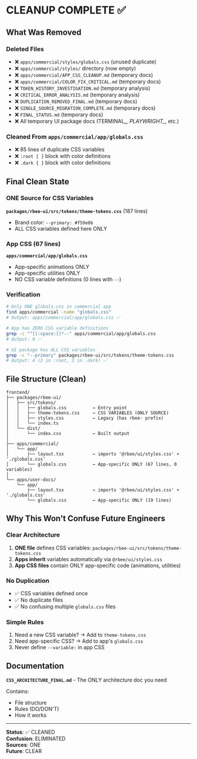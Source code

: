 # CLEANUP COMPLETE ✅

## What Was Removed

### Deleted Files
- ❌ `apps/commercial/styles/globals.css` (unused duplicate)
- ❌ `apps/commercial/styles/` directory (now empty)
- ❌ `apps/commercial/APP_CSS_CLEANUP.md` (temporary docs)
- ❌ `apps/commercial/COLOR_FIX_CRITICAL.md` (temporary docs)
- ❌ `TOKEN_HISTORY_INVESTIGATION.md` (temporary analysis)
- ❌ `CRITICAL_ERROR_ANALYSIS.md` (temporary analysis)
- ❌ `DUPLICATION_REMOVED_FINAL.md` (temporary docs)
- ❌ `SINGLE_SOURCE_MIGRATION_COMPLETE.md` (temporary docs)
- ❌ `FINAL_STATUS.md` (temporary docs)
- ❌ All temporary UI package docs (TERMINAL_*, PLAYWRIGHT_*, etc.)

### Cleaned From `apps/commercial/app/globals.css`
- ❌ 85 lines of duplicate CSS variables
- ❌ `:root { }` block with color definitions
- ❌ `.dark { }` block with color definitions

## Final Clean State

### ONE Source for CSS Variables
**`packages/rbee-ui/src/tokens/theme-tokens.css`** (187 lines)
- Brand color: `--primary: #f59e0b`
- ALL CSS variables defined here ONLY

### App CSS (67 lines)
**`apps/commercial/app/globals.css`**
- App-specific animations ONLY
- App-specific utilities ONLY
- NO CSS variable definitions (0 lines with `--`)

### Verification
```bash
# Only ONE globals.css in commercial app
find apps/commercial -name "globals.css"
# Output: apps/commercial/app/globals.css ✅

# App has ZERO CSS variable definitions
grep -c "^[[:space:]]*--" apps/commercial/app/globals.css
# Output: 0 ✅

# UI package has ALL CSS variables
grep -c "--primary" packages/rbee-ui/src/tokens/theme-tokens.css
# Output: 4 (2 in :root, 2 in .dark) ✅
```

## File Structure (Clean)

```
frontend/
├── packages/rbee-ui/
│   ├── src/tokens/
│   │   ├── globals.css          ← Entry point
│   │   ├── theme-tokens.css     ← CSS VARIABLES (ONLY SOURCE)
│   │   ├── styles.css           ← Legacy (has rbee- prefix)
│   │   └── index.ts
│   └── dist/
│       └── index.css            ← Built output
│
├── apps/commercial/
│   └── app/
│       ├── layout.tsx           ← imports '@rbee/ui/styles.css' + './globals.css'
│       └── globals.css          ← App-specific ONLY (67 lines, 0 variables)
│
└── apps/user-docs/
    └── app/
        ├── layout.tsx           ← imports '@rbee/ui/styles.css' + './globals.css'
        └── globals.css          ← App-specific ONLY (19 lines)
```

## Why This Won't Confuse Future Engineers

### Clear Architecture
1. **ONE file** defines CSS variables: `packages/rbee-ui/src/tokens/theme-tokens.css`
2. **Apps inherit** variables automatically via `@rbee/ui/styles.css`
3. **App CSS files** contain ONLY app-specific code (animations, utilities)

### No Duplication
- ✅ CSS variables defined once
- ✅ No duplicate files
- ✅ No confusing multiple `globals.css` files

### Simple Rules
1. Need a new CSS variable? → Add to `theme-tokens.css`
2. Need app-specific CSS? → Add to app's `globals.css`
3. Never define `--variable:` in app CSS

## Documentation

**`CSS_ARCHITECTURE_FINAL.md`** - The ONLY architecture doc you need

Contains:
- File structure
- Rules (DO/DON'T)
- How it works

---

**Status**: ✅ CLEANED  
**Confusion**: ELIMINATED  
**Sources**: ONE  
**Future**: CLEAR
